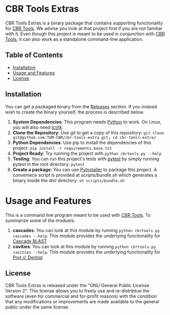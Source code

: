 # CBR Tools Extras

CBR Tools Extras is a binary package that contains supporting functionality for [CBR Tools](https://github.com/TUM-CBR/pymol-plugins). We advise you look at that project first if you are not familiar with it. Even though this project is meant to be used in conjunction with [CBR Tools](https://github.com/TUM-CBR/pymol-plugins), it can also work as a standalone command-line application.

## Table of Contents
- [Installation](#installation)
- [Usage and Features](#usage-and-features)
- [License](#license)

## Installation

You can get a packaged binary from the [Releases](https://github.com/TUM-CBR/cbr-tools-extra/releases) section. If you instead wish to create the binary yourself, the process is described below.

1. **System Dependencies**: This program needs [Python](https://www.python.org/) to work. On Linux, you will also need [tcl/tk](https://tcl.tk/doc/).
2. **Clone the Repository**: Use git to get a copy of this repository: `git clone git@github.com:TUM-CBR/cbr-tools-extra.git; cd cbr-tools-extra/`
3. **Python Dependencies**: Use pip to install the dependencies of this project: `pip install -r requirements.base.txt`
4. **Project Ready**: Try running the project with `python cbrtools.py --help`
5. **Testing**: You can run this project's tests with [pytest](https://docs.pytest.org/en/8.0.x/contents.html) by simply running pytest in the root directory: `pytest`
6. **Create a package**: You can use [PyInstaller](https://pyinstaller.org/en/stable/) to package this project. A conveniece script is provided at _scripts/bundle.sh_ which generates a binary inside the _dist_ directory: `sh scripts/bundle.sh`

# Usage and Features

This is a command line program meant to be used with [CBR Tools](https://github.com/TUM-CBR/). To summarize some of the moduels:

1. **cascades**: You can look at this module by running `python cbrtools.py cascades --help`. This module provides the underlying functionality for [Cascade BLAST](https://github.com/TUM-CBR/pymol-plugins/wiki/Cascade-BLAST)
2. **cavities**: You can look at this module by running `python cbrtools.py cavities --help`. This module provides the underlying functionality for [Prot o' Dentist](https://github.com/TUM-CBR/pymol-plugins/wiki/Prot-o'-Dentist)

## License

CBR Tools Extras is released under the "GNU General Public License Version 2". This license allows you to freely use and re-distribtue the software (even for commercial and for-profit reasons) with the condition that any modifications or improvements are made available to the general public under the same license.
